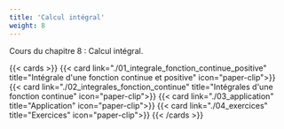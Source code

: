 ```yaml
---
title: 'Calcul intégral'
weight: 8
---
```

Cours du chapitre 8 : Calcul intégral.

{{< cards >}}
  {{< card link="./01_integrale_fonction_continue_positive" title="Intégrale d'une fonction continue et positive" icon="paper-clip">}}
  {{< card link="./02_integrales_fonction_continue" title="Intégrales d'une fonction continue" icon="paper-clip">}}
  {{< card link="./03_application" title="Application" icon="paper-clip">}}
  {{< card link="./04_exercices" title="Exercices" icon="paper-clip">}}
{{< /cards >}}
